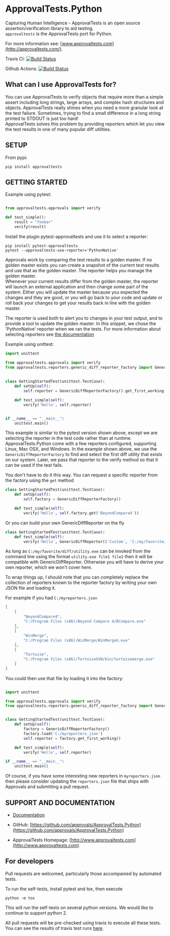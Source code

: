# ApprovalTests.Python

Capturing Human Intelligence - ApprovalTests is an open source assertion/verification library to aid testing.  
`approvaltests` is the ApprovalTests port for Python.

For more information see: [www.approvaltests.com](http://approvaltests.com/).

Travis CI: [![Build Status](https://travis-ci.org/approvals/ApprovalTests.Python.png?branch=master)](https://travis-ci.org/github/approvals/ApprovalTests.Python/builds)

Github Actions: [![Build Status](https://github.com/approvals/ApprovalTests.Python/workflows/Test/badge.svg?branch=master)](https://github.com/approvals/ApprovalTests.Python/actions)

## What can I use ApprovalTests for?

You can use ApprovalTests to verify objects that require more than a simple assert including long strings, large arrays, 
and complex hash structures and objects.  ApprovalTests really shines when you need a more granular look at the test 
failure.  Sometimes, trying to find a small difference in a long string printed to STDOUT is just too hard!  
ApprovalTests solves this problem by providing reporters which let you view the test results in one of many popular diff 
utilities.

## SETUP

From pypi:

	pip install approvaltests

## GETTING STARTED

Example using pytest:

```python

from approvaltests.approvals import verify    

def test_simple():
    result = "foobar"
    verify(result)

```

Install the plugin pytest-approvaltests and use it to select a reporter:

    pip install pytest-approvaltests
    pytest --approvaltests-use-reporter='PythonNative'


Approvals work by comparing the test results to a golden master.  If no golden master exists you can create a snapshot 
of the current test results and use that as the golden master.  The reporter helps you manage the golden master.  
Whenever your current results differ from the golden master, the reporter will launch an external application and then 
change some part of the system.  Either you will update the master because you expected the changes and they are good,
or you will go back to your code and update or roll back your changes to get your results back in line with the 
golden master.

The reporter is used both to alert you to changes in your test output, and to provide a tool to update the golden 
master. In this snippet, we chose the 'PythonNative' reporter when we ran the tests. For more information about selecting
reporters see [the documentation](https://github.com/approvals/ApprovalTests.Python.PytestPlugin)

Example using unittest:

```python
import unittest

from approvaltests.approvals import verify
from approvaltests.reporters.generic_diff_reporter_factory import GenericDiffReporterFactory
    
    
class GettingStartedTest(unittest.TestCase):
    def setUp(self):
        self.reporter = GenericDiffReporterFactory().get_first_working()

    def test_simple(self):
        verify('Hello', self.reporter)


if __name__ == "__main__":
    unittest.main()
```


This example is similar to the pytest version shown above, except we are selecting the reporter in the test code
 rather than at runtime. ApprovalTests.Python come with a few reporters configured, 
supporting Linux, Mac OSX, and Windows.  In the example shown above, we use the `GenericDiffReporterFactory` to find 
and select the first diff utility that exists on our system.  Later, we pass that reporter to the verify method so that
it can be used if the test fails.

You don't have to do it this way.  You can request a specific reporter from the factory using the `get` method

```python    
class GettingStartedTest(unittest.TestCase):
    def setUp(self):
        self.factory = GenericDiffReporterFactory()

    def test_simple(self):
        verify('Hello', self.factory.get('BeyondCompare4'))
```

Or you can build your own GenericDiffReporter on the fly

```python    
class GettingStartedTest(unittest.TestCase):
    def test_simple(self):
        verify('Hello', GenericDiffReporter(('Custom', 'C:/my/favorite/diff/utility.exe')))
```

As long as `C:/my/favorite/diff/utility.exe` can be invoked from the command line using the format `utility.exe file1 file2` 
then it will be compatible with GenericDiffReporter.  Otherwise you will have to derive your own reporter, which 
we won't cover here.

To wrap things up, I should note that you can completely replace the collection of reporters known to the reporter 
factory by writing your own JSON file and loading it.

For example if you had `C:/myreporters.json`

```json
[
    [
        "BeyondCompare4",
        "C:/Program Files (x86)/Beyond Compare 4/BCompare.exe"
    ],
    [
        "WinMerge",
        "C:/Program Files (x86)/WinMerge/WinMergeU.exe"
    ],
    [
        "Tortoise",
        "C:/Program Files (x86)/TortoiseSVN/bin/tortoisemerge.exe"
    ]
]
```

You could then use that file by loading it into the factory:

```python

import unittest

from approvaltests.approvals import verify
from approvaltests.reporters.generic_diff_reporter_factory import GenericDiffReporterFactory


class GettingStartedTest(unittest.TestCase):
    def setUp(self):
        factory = GenericDiffReporterFactory()
        factory.load('C:/myreporters.json')
        self.reporter = factory.get_first_working()

    def test_simple(self):
        verify('Hello', self.reporter)

if __name__ == "__main__":
    unittest.main()
```

Of course, if you have some interesting new reporters in `myreporters.json` then please consider updating the 
`reporters.json` file that ships with Approvals and submitting a pull request.


## SUPPORT AND DOCUMENTATION

* [Documentation](/docs/README.md)

* GitHub: [https://github.com/approvals/ApprovalTests.Python](https://github.com/approvals/ApprovalTests.Python)

* ApprovalTests Homepage: [http://www.approvaltests.com](http://www.approvaltests.com)

## For developers

Pull requests are welcomed, particularly those accompanied by automated tests.

To run the self-tests, install pytest and tox, then execute

    python -m tox

This will run the self-tests on several python versions. We would like to continue to support python 2. 

All pull requests will be pre-checked using travis to execute all these tests. You can see the results of travis test
runs [here](https://travis-ci.org/approvals/ApprovalTests.Python/pull_requests).
